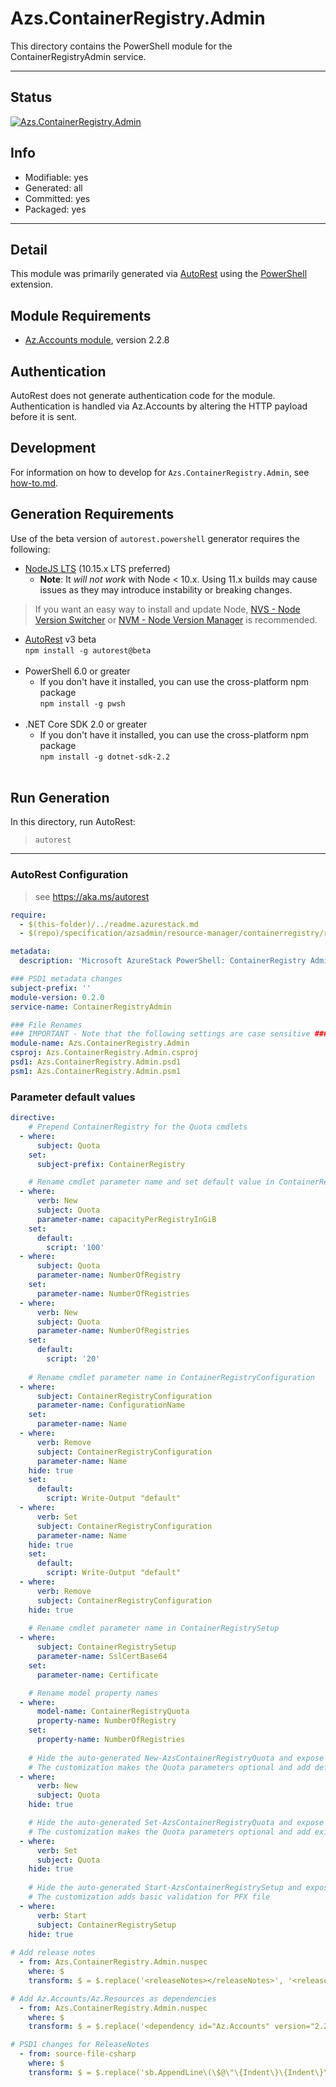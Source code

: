 <!-- region Generated -->
# Azs.ContainerRegistry.Admin
This directory contains the PowerShell module for the ContainerRegistryAdmin service.

---
## Status
[![Azs.ContainerRegistry.Admin](https://img.shields.io/powershellgallery/v/Azs.ContainerRegistry.Admin.svg?style=flat-square&label=Azs.ContainerRegistry.Admin "Azs.ContainerRegistry.Admin")](https://www.powershellgallery.com/packages/Azs.ContainerRegistry.Admin/)

## Info
- Modifiable: yes
- Generated: all
- Committed: yes
- Packaged: yes

---
## Detail
This module was primarily generated via [AutoRest](https://github.com/Azure/autorest) using the [PowerShell](https://github.com/Azure/autorest.powershell) extension.

## Module Requirements
- [Az.Accounts module](https://www.powershellgallery.com/packages/Az.Accounts/), version 2.2.8

## Authentication
AutoRest does not generate authentication code for the module. Authentication is handled via Az.Accounts by altering the HTTP payload before it is sent.

## Development
For information on how to develop for `Azs.ContainerRegistry.Admin`, see [how-to.md](how-to.md).
<!-- endregion -->

## Generation Requirements
Use of the beta version of `autorest.powershell` generator requires the following:
- [NodeJS LTS](https://nodejs.org) (10.15.x LTS preferred)
  - **Note**: It *will not work* with Node < 10.x. Using 11.x builds may cause issues as they may introduce instability or breaking changes.
> If you want an easy way to install and update Node, [NVS - Node Version Switcher](../nodejs/installing-via-nvs.md) or [NVM - Node Version Manager](../nodejs/installing-via-nvm.md) is recommended.
- [AutoRest](https://aka.ms/autorest) v3 beta <br>`npm install -g autorest@beta`<br>&nbsp;
- PowerShell 6.0 or greater
  - If you don't have it installed, you can use the cross-platform npm package <br>`npm install -g pwsh`<br>&nbsp;
- .NET Core SDK 2.0 or greater
  - If you don't have it installed, you can use the cross-platform npm package <br>`npm install -g dotnet-sdk-2.2`<br>&nbsp;

## Run Generation
In this directory, run AutoRest:
> `autorest`

---
### AutoRest Configuration
> see https://aka.ms/autorest

``` yaml
require:
  - $(this-folder)/../readme.azurestack.md
  - $(repo)/specification/azsadmin/resource-manager/containerregistry/readme.azsautogen.md

metadata:
  description: 'Microsoft AzureStack PowerShell: ContainerRegistry Admin cmdlets'

### PSD1 metadata changes
subject-prefix: ''
module-version: 0.2.0
service-name: ContainerRegistryAdmin

### File Renames
### IMPORTANT - Note that the following settings are case sensitive ###
module-name: Azs.ContainerRegistry.Admin
csproj: Azs.ContainerRegistry.Admin.csproj
psd1: Azs.ContainerRegistry.Admin.psd1
psm1: Azs.ContainerRegistry.Admin.psm1
```

### Parameter default values
``` yaml
directive:
    # Prepend ContainerRegistry for the Quota cmdlets
  - where:
      subject: Quota
    set:
      subject-prefix: ContainerRegistry

    # Rename cmdlet parameter name and set default value in ContainerRegistryQuota
  - where:
      verb: New
      subject: Quota
      parameter-name: capacityPerRegistryInGiB
    set:
      default:
        script: '100'
  - where:
      subject: Quota
      parameter-name: NumberOfRegistry
    set:
      parameter-name: NumberOfRegistries
  - where:
      verb: New
      subject: Quota
      parameter-name: NumberOfRegistries
    set:
      default:
        script: '20'
        
    # Rename cmdlet parameter name in ContainerRegistryConfiguration
  - where:
      subject: ContainerRegistryConfiguration
      parameter-name: ConfigurationName
    set:
      parameter-name: Name
  - where:
      verb: Remove
      subject: ContainerRegistryConfiguration
      parameter-name: Name
    hide: true
    set:
      default:
        script: Write-Output "default"
  - where:
      verb: Set
      subject: ContainerRegistryConfiguration
      parameter-name: Name
    hide: true
    set:
      default:
        script: Write-Output "default"
  - where:
      verb: Remove
      subject: ContainerRegistryConfiguration
    hide: true
    
    # Rename cmdlet parameter name in ContainerRegistrySetup
  - where:
      subject: ContainerRegistrySetup
      parameter-name: SslCertBase64
    set:
      parameter-name: Certificate

    # Rename model property names
  - where:
      model-name: ContainerRegistryQuota
      property-name: NumberOfRegistry
    set:
      property-name: NumberOfRegistries
      
    # Hide the auto-generated New-AzsContainerRegistryQuota and expose it through customized one
    # The customization makes the Quota parameters optional and add default values in case if parameter skiped
  - where:
      verb: New
      subject: Quota
    hide: true

    # Hide the auto-generated Set-AzsContainerRegistryQuota and expose it through customized one
    # The customization makes the Quota parameters optional and add existed values in case if parameter skiped
  - where:
      verb: Set
      subject: Quota
    hide: true
 
    # Hide the auto-generated Start-AzsContainerRegistrySetup and expose it through customized one
    # The customization adds basic validation for PFX file
  - where:
      verb: Start
      subject: ContainerRegistrySetup
    hide: true
    
# Add release notes
  - from: Azs.ContainerRegistry.Admin.nuspec
    where: $
    transform: $ = $.replace('<releaseNotes></releaseNotes>', '<releaseNotes>AzureStack Hub Admin module generated with https://github.com/Azure/autorest.powershell.</releaseNotes>');

# Add Az.Accounts/Az.Resources as dependencies
  - from: Azs.ContainerRegistry.Admin.nuspec
    where: $
    transform: $ = $.replace('<dependency id="Az.Accounts" version="2.2.3" />', '<dependency id="Az.Accounts" version="[2.2.8]" />\n      <dependency id="Az.Resources" version="[0.12.0]" />');

# PSD1 changes for ReleaseNotes
  - from: source-file-csharp
    where: $
    transform: $ = $.replace('sb.AppendLine\(\$@\"\{Indent\}\{Indent\}\{Indent\}ReleaseNotes = \'\'\"\);', 'sb.AppendLine\(\$@\"\{Indent\}\{Indent\}\{Indent\}ReleaseNotes = \'AzureStack Hub Admin module generated with https://github.com/Azure/autorest.powershell\'\"\);' );
```

